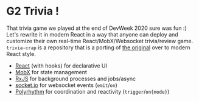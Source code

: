 # G2 Trivia !

That trivia game we played at the end of DevWeek 2020 sure was fun :) Let's rewrite it in modern React in a way that anyone can deploy and customize their own real-time React/MobX/Websocket trivia/review game. `trivia-crap` is a repository that is a porting of [the original](https://github.com/deanius/trilogy-trivia) over to modern React style.

- [React](https://react.js.org/) (with hooks) for declarative UI
- [MobX](https://mobx.js.org/) for state management
- [RxJS](https://rxjs.dev/) for background processes and jobs/async
- [socket.io](https://socket.io/) for websocket events (`emit`/`on`)
- [Polyrhythm](https://deanius.github.io/rx-helper/) for coordination and reactivity (`trigger`/`on{mode}`)
